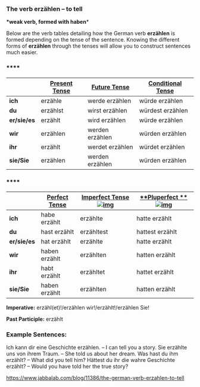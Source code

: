 ### The verb erzählen – to tell

**\*weak verb, formed with haben***

Below are the verb tables detailing how the German verb **erzählen** is formed depending on the tense of the sentence. Knowing the different forms of **erzählen** through the tenses will allow you to construct sentences much easier.

### ****

|               | [**Present Tense**](http://www.jabbalab.com/blog/880/how-german-verbs-work-in-the-present-tense-part-1) | [**Future Tense**](http://www.jabbalab.com/blog/1126/german-future-tense-and-how-to-use-it) | [**Conditional Tense**](http://www.jabbalab.com/blog/1160/german-conditional-tense-what-it-is-and-how-to-use-it) |
| ------------- | ---------------------------------------- | ---------------------------------------- | ---------------------------------------- |
| **ich**       | erzähle                                  | werde erzählen                           | würde erzählen                           |
| **du**        | erzählst                                 | wirst erzählen                           | würdest erzählen                         |
| **er/sie/es** | erzählt                                  | wird erzählen                            | würde erzählen                           |
| **wir**       | erzählen                                 | werden erzählen                          | würden erzählen                          |
| **ihr**       | erzählt                                  | werdet erzählen                          | würdet erzählen                          |
| **sie/Sie**   | erzählen                                 | werden erzählen                          | würden erzählen                          |

 

### ****

|               | [Perfect Tense](http://www.jabbalab.com/blog/1011/past-tense-german-how-to-talk-about-the-past-in-german) | [**Imperfect Tense**![img](https://www.jabbalab.com/images/qm.jpg)](http://www.jabbalab.com/blog/1028/past-tense-german-the-imperfect-tense) | [**Pluperfect **![img](https://www.jabbalab.com/images/qm.jpg)](http://www.jabbalab.com/blog/1207/german-past-tense-%E2%80%93-the-pluperfect-tense) |
| ------------- | ---------------------------------------- | ---------------------------------------- | ---------------------------------------- |
| **ich**       | habe erzählt                             | erzählte                                 | hatte erzählt                            |
| **du**        | hast erzählt                             | erzähltest                               | hattest erzählt                          |
| **er/sie/es** | hat erzählt                              | erzählte                                 | hatte erzählt                            |
| **wir**       | haben erzählt                            | erzählten                                | hatten erzählt                           |
| **ihr**       | habt erzählt                             | erzähltet                                | hattet erzählt                           |
| **sie/Sie**   | haben erzählt                            | erzählten                                | hatten erzählt                           |

**Imperative:** erzähl(et)!/erzählen wir!/erzählt!/erzählen Sie!

**Past Participle:** erzählt

### Example Sentences:

Ich kann dir eine Geschichte erzählen. – I can tell you a story.
Sie erzählte uns von ihrem Traum. – She told us about her dream.
Was hast du ihm erzählt? – What did you tell him?
Hättest du ihr die wahre Geschichte erzählt? – Would you have told her the true story?



https://www.jabbalab.com/blog/11386/the-german-verb-erzahlen-to-tell